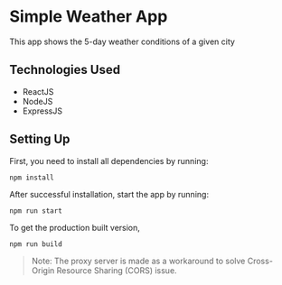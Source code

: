 # Simple Weather App
This app shows the 5-day weather conditions of a given city 

## Technologies Used
* ReactJS
* NodeJS
* ExpressJS

## Setting Up
First, you need to install all dependencies by running:

```
npm install
```

After successful installation, start the app by running:
```
npm run start
```

To get the production built version,
```
npm run build
```

> Note: The proxy server is made as a workaround to solve Cross-Origin Resource Sharing (CORS) issue.

